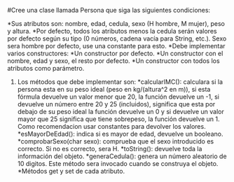 #Cree una clase llamada Persona que siga las siguientes condiciones:

*Sus atributos son: nombre, edad, cedula, sexo (H hombre, M mujer), peso y altura.
*Por defecto, todos los atributos menos la cedula serán valores por defecto según su tipo (0 números, cadena vacía para String, etc.). Sexo sera hombre por defecto, use una constante para esto.
*Debe implementar varios constructores:
*Un constructor por defecto.
*Un constructor con el nombre, edad y sexo, el resto por defecto.
*Un constructor con todos los atributos como parámetro.
1. Los métodos que debe implementar son:
*calcularIMC(): calculara si la persona esta en su peso ideal (peso en kg/(altura^2  en m)), si esta fórmula devuelve un valor menor que 20, la función devuelve un -1, si devuelve un número entre 20 y 25 (incluidos), significa que esta por debajo de su peso ideal la función devuelve un 0  y si devuelve un valor mayor que 25 significa que tiene sobrepeso, la función devuelve un 1. Como recomendacion usar constantes para devolver los valores.
*esMayorDeEdad(): indica si es mayor de edad, devuelve un booleano.
*comprobarSexo(char sexo): comprueba que el sexo introducido es correcto. Si no es correcto, sera H.
*toString(): devuelve toda la información del objeto.
*generaCedula(): genera un número aleatorio de 10 digitos. Este método sera invocado cuando se construya el objeto.
*Métodos get y set de cada atributo.
